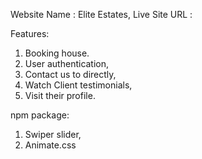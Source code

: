Website Name : Elite Estates,
Live Site URL : 

Features:

1. Booking house.
2. User authentication,
3. Contact us to directly,
4. Watch Client testimonials,
5. Visit their profile.


npm package:

1. Swiper slider,
2. Animate.css
